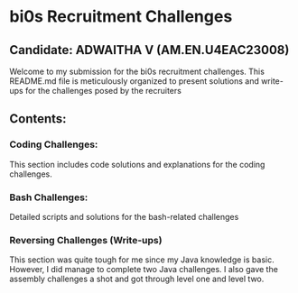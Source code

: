 # bi0s Recruitment Challenges
## Candidate: ADWAITHA V (AM.EN.U4EAC23008)
Welcome to my submission for the bi0s recruitment challenges. This README.md file is meticulously organized to present solutions and write-ups for the challenges posed by the recruiters
## Contents:
### Coding Challenges: 
This section includes code solutions and explanations for the coding challenges.
### Bash Challenges:
Detailed scripts and solutions for the bash-related challenges
### Reversing Challenges (Write-ups)
This section was quite tough for me since my Java knowledge is basic. However, I did manage to complete two Java challenges. I also gave the assembly challenges a shot and got through level one and level two. 
